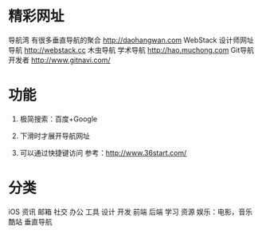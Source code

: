
# 精彩网址
导航湾 有很多垂直导航的聚合 http://daohangwan.com
WebStack 设计师网址导航 http://webstack.cc
木虫导航 学术导航 http://hao.muchong.com
Git导航 开发者 http://www.gitnavi.com/

# 功能
1. 极简搜索：百度+Google
2. 下滑时才展开导航网址

3. 可以通过快捷键访问    参考：http://www.36start.com/


# 分类

iOS
资讯
邮箱
社交
办公
工具
设计
开发
前端
后端
学习
资源
娱乐：电影，音乐
酷站
垂直导航